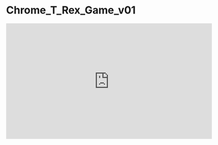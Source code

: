 # Chrome_T_Rex_Game_v01
<iframe width="560" height="315" src="https://youtu.be/O6KTUpHfERg" frameborder="0" allowfullscreen=""></iframe>

